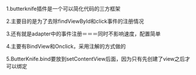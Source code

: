 1.butterknife插件是一个可以简化代码的三方框架

2.主要目的是为了去除findViewById和click事件的注册情况

3.还有就是adapter中的事件注册＝＝＝同时不影响速度，配置简单

4.主要有BindView和Onclick，采用注解的方式做的

5.ButterKnife.bind要放到setContentView后面，因为只有先创建了view之后才可以绑定
